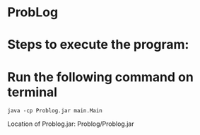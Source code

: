 # ProbLog

# Steps to execute the program:

# Run the following command on terminal

	java -cp Problog.jar main.Main
	
Location of Problog.jar: Problog/Problog.jar